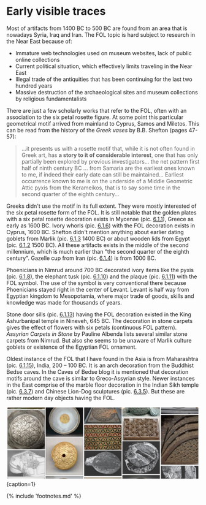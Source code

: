 # Early visible traces

Most of artifacts from 1400 BC to 500 BC are found from an area that is nowadays Syria, Iraq and Iran. The FOL topic is hard subject to research in the Near East because of:

* Immature web technologies used on museum websites, lack of public online collections
* Current political situation, which effectively limits traveling in the Near East
* Illegal trade of the antiquities that has been continuing for the last two hundred years<!-- cite author="D.T. Potts" title="A Companion to the Archaeology of the Ancient Near East" date="2012" location="chapter 6" type="book" href="http://d2aohiyo3d3idm.cloudfront.net/publications/virtuallibrary/0892361506.pdf" -->
* Massive destruction of the archaeological sites and museum collections by religious fundamentalists

There are just a few scholarly works that refer to the FOL, often with an association to the six petal rosette figure. At some point this particular geometrical motif arrived from mainland to Cyprus, Samos and Miletos. This can be read from the history of the *Greek vases*<!-- cite author="B.B. Shefton" title="Greek vases" date="1989" location="pages 47-57" type="website" href="http://d2aohiyo3d3idm.cloudfront.net/publications/virtuallibrary/0892361506.pdf" --> by B.B. Shefton (pages 47-57):

> ...it presents us with a rosette motif that, while it is not often found in Greek art, has **a story to it of considerable interest**, one that has only partially been explored by previous investigators... the net pattern first half of ninth century BC ... from Samaria are the earliest ones known to me, if indeed their early date can still be maintained... Earliest occurrence known to me is on the underside of a Middle Geometric Attic pyxis from the Kerameikos, that is to say some time in the second quarter of the eighth century...

Greeks didn't use the motif in its full extent. They were mostly interested of the six petal rosette form of the FOL. It is still notable that the golden plates with a six petal rosette decoration exists in Mycenae (pic. [6.1.1](2000-0bc.md#fig6.1.1)), Greece as early as 1600 BC. Ivory whorls (pic. [6.1.6](2000-0bc.md#fig6.1.6)) with the FOL decoration exists in Cyprus, 1600 BC. Shefton didn't mention anything about earlier dating goblets from Marlik (pic. [6.1.3](2000-0bc.md#fig6.1.3) 1400 BC) or about wooden lids from Egypt (pic. [6.1.2](2000-0bc.md#fig6.1.2) 1500 BC). All these artifacts exists in the middle of the second millennium, which is much earlier than "the second quarter of the eighth century". Gazelle cup from Iran (pic. [6.1.4](2000-0bc.md#fig6.1.4)) is from 1000 BC.

Phoenicians in Nimrud around 700 BC decorated ivory items like the pyxis (pic. [6.1.8](2000-0bc.md#fig6.1.8)), the elephant tusk (pic. [6.1.10](2000-0bc.md#fig6.1.10)) and the plaque (pic. [6.1.11](2000-0bc.md#fig6.1.11)) with the FOL symbol. The use of the symbol is very conventional there because Phoenicians stayed right in the center of Levant. Levant is half way from Egyptian kingdom to Mesopotamia, where major trade of goods, skills and knowledge was made for thousands of years.

Stone door sills (pic. [6.1.13](2000-0bc.md#fig6.1.13)) having the FOL decoration existed in the King Ashurbanipal temple in Nineveh, 645 BC. The decoration in stone carpets gives the effect of flowers with six petals (continuous FOL pattern). *Assyrian Carpets in Stone*<!-- cite author="Pauline Albenda" title="Assyrian Carpets in Stone" date="1978" location="" type="website" href="https://www.jtsa.edu/Documents/pagedocs/JANES/1978%2010/Albenda10.pdf" --> by Pauline Albenda lists several similar stone carpets from Nimrud. But also she seems to be unaware of Marlik culture goblets or existence of the Egyptian FOL ornament.

Oldest instance of the FOL that I have found in the Asia is from Maharashtra (pic. [6.1.15](2000-0bc.md#fig6.1.15)), India, 200 – 100 BC. It is an arch decoration from the Buddhist Bedse caves. In the Caves of Bedse<!-- cite author="Kale V" title="Divine Light at Bedse Caves, April 2014" date="" location="" type="website" href="http://cavesofbedse.blogspot.fi/" --> blog it is mentioned that decoration motifs around the cave is similar to Greco-Assyrian style. Newer instances in the East comprise of the marble floor decoration in the Indian Sikh temple (pic. [6.3.7](undated.md#fig6.3.7)) and Chinese Lion-Dog sculptures (pic. [6.3.5](undated.md#fig6.3.5)). But these are rather modern day objects having the FOL.

![Artifacts of the FOL potpourri from Pinterest board](./media/artifacts3.jpg){caption=1}

{% include 'footnotes.md' %}
